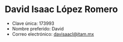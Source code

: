 # David Isaac López Romero
* Clave única: 173993
* Nombre preferido: David
* Correo electrónico: davisaacl@itam.mx
